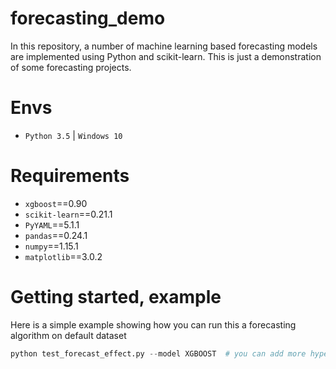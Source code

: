 # forecasting_demo
In this repository, a number of machine learning based forecasting models are implemented using Python and scikit-learn. This is just a demonstration of some forecasting projects.

# Envs

+ `Python 3.5` | `Windows 10`



# Requirements

+ `xgboost`==0.90
+ `scikit-learn`==0.21.1
+ `PyYAML`==5.1.1
+ `pandas`==0.24.1
+ `numpy`==1.15.1
+ `matplotlib`==3.0.2



# Getting started, example

Here is a simple example showing how you can run this a forecasting algorithm on default dataset

```python
python test_forecast_effect.py --model XGBOOST  # you can add more hyperparameters
```



